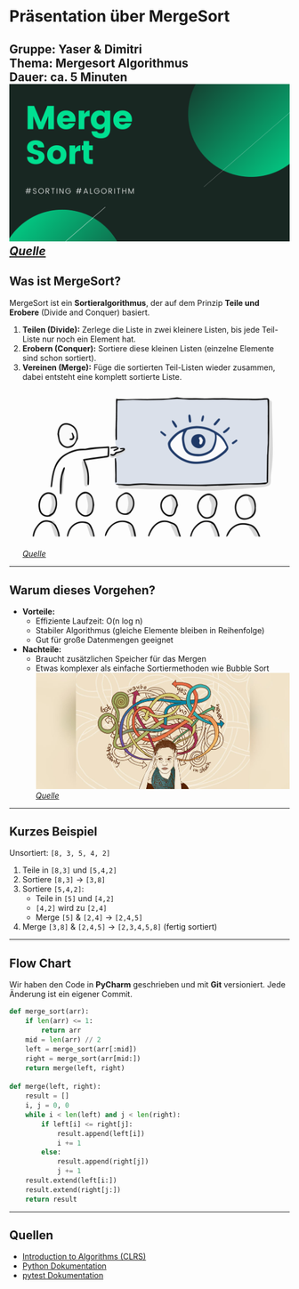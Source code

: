 # Präsentation über MergeSort

**Gruppe:** Yaser & Dimitri  
**Thema:** Mergesort Algorithmus  
**Dauer:** ca. 5 Minuten
![w:400px](Merge-Sort.png)
*[Quelle](https://fullyunderstood.com/pseudocodes/merge-sort/)*
---

## Was ist MergeSort?

MergeSort ist ein **Sortieralgorithmus**, der auf dem Prinzip **Teile und Erobere** (Divide and Conquer) basiert. 
  1. **Teilen (Divide):** Zerlege die Liste in zwei kleinere Listen, bis jede Teil-Liste nur noch ein Element hat.  
  2. **Erobern (Conquer):** Sortiere diese kleinen Listen (einzelne Elemente sind schon sortiert).  
  3. **Vereinen (Merge):** Füge die sortierten Teil-Listen wieder zusammen, dabei entsteht eine komplett sortierte Liste.
![w:400px](fotogroesse-powerpoint-titel.png)
*[Quelle](ttps://www.npridik.de/scharfe-bilder-powerpoint/)*
---

## Warum dieses Vorgehen?

- **Vorteile:**  
  - Effiziente Laufzeit: O(n log n)  
  - Stabiler Algorithmus (gleiche Elemente bleiben in Reihenfolge)  
  - Gut für große Datenmengen geeignet
- **Nachteile:**  
  - Braucht zusätzlichen Speicher für das Mergen  
  - Etwas komplexer als einfache Sortiermethoden wie Bubble Sort
![w:400px](mit_systemischem_vorgehen_souveraen_entscheiden_h.jpg)
*[Quelle](https://www.projektmagazin.de/artikel/mit-systemischem-vorgehen-souveraen-entscheiden_1098373)*
---

## Kurzes Beispiel

Unsortiert: `[8, 3, 5, 4, 2]`

1. Teile in `[8,3]` und `[5,4,2]`
2. Sortiere `[8,3]` → `[3,8]`
3. Sortiere `[5,4,2]`:
   - Teile in `[5]` und `[4,2]`
   - `[4,2]` wird zu `[2,4]`
   - Merge `[5]` & `[2,4]` → `[2,4,5]`
4. Merge `[3,8]` & `[2,4,5]` → `[2,3,4,5,8]` (fertig sortiert)

---

## Flow Chart

Wir haben den Code in **PyCharm** geschrieben und mit **Git** versioniert. Jede Änderung ist ein eigener Commit.

```python
def merge_sort(arr):
    if len(arr) <= 1:
        return arr
    mid = len(arr) // 2
    left = merge_sort(arr[:mid])
    right = merge_sort(arr[mid:])
    return merge(left, right)

def merge(left, right):
    result = []
    i, j = 0, 0
    while i < len(left) and j < len(right):
        if left[i] <= right[j]:
            result.append(left[i])
            i += 1
        else:
            result.append(right[j])
            j += 1
    result.extend(left[i:])
    result.extend(right[j:])
    return result
```
---

## Quellen

- [Introduction to Algorithms (CLRS)](https://mitpress.mit.edu/books/introduction-algorithms)  
- [Python Dokumentation](https://docs.python.org)  
- [pytest Dokumentation](https://docs.pytest.org/)